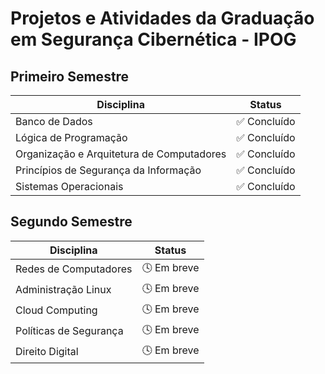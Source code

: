 # Projetos e Atividades da Graduação em Segurança Cibernética - IPOG

## Primeiro Semestre

| Disciplina                                | Status         |
|-------------------------------------------|----------------|
| Banco de Dados                            | ✅ Concluído   |
| Lógica de Programação                     | ✅ Concluído   |
| Organização e Arquitetura de Computadores | ✅ Concluído   |
| Princípios de Segurança da Informação     | ✅ Concluído   |
| Sistemas Operacionais                     | ✅ Concluído   |


## Segundo Semestre

| Disciplina             | Status        |
|------------------------|---------------|
| Redes de Computadores  | 🕓 Em breve   |
| Administração Linux    | 🕓 Em breve   |
| Cloud Computing        | 🕓 Em breve   |
| Políticas de Segurança | 🕓 Em breve   |
| Direito Digital        | 🕓 Em breve   |

